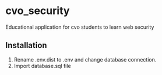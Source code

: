 # cvo_security
Educational application for cvo students to learn web security

## Installation
1) Rename .env.dist to .env and change database connection.
2) Import database.sql file
